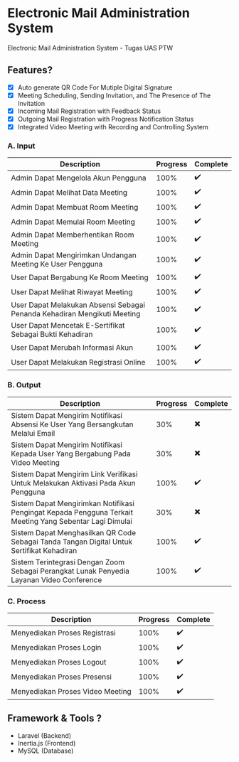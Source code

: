 #  Electronic Mail Administration System
Electronic Mail Administration System - Tugas UAS PTW

## Features?
- [x] Auto generate QR Code For Mutiple Digital Signature
- [x] Meeting Scheduling, Sending Invitation, and The Presence of The Invitation
- [x] Incoming Mail Registration with Feedback Status
- [x] Outgoing Mail Registration with Progress Notification Status
- [x] Integrated Video Meeting with Recording and Controlling System

### A. Input
| Description | Progress | Complete |
| --- | --- | --- |
| Admin Dapat Mengelola Akun Pengguna | 100% | ✔️ |
| Admin Dapat Melihat Data Meeting | 100% | ✔️ |
| Admin Dapat Membuat Room Meeting | 100% | ✔️ |
| Admin Dapat Memulai Room Meeting | 100% | ✔️ |
| Admin Dapat Memberhentikan Room Meeting |100% | ✔️ |
| Admin Dapat Mengirimkan Undangan Meeting Ke User Pengguna | 100% | ✔️ |
| User Dapat Bergabung Ke Room Meeting | 100% | ✔️ |
| User Dapat Melihat Riwayat Meeting | 100% | ✔️ |
| User Dapat Melakukan Absensi Sebagai Penanda Kehadiran Mengikuti Meeting | 100% | ✔️ |
| User Dapat Mencetak E-Sertifikat Sebagai Bukti Kehadiran | 100% | ✔️ |
| User Dapat Merubah Informasi Akun | 100% | ✔️ |
| User Dapat Melakukan Registrasi Online | 100% | ✔️ |

### B. Output
| Description | Progress | Complete |
| --- | --- | --- |
| Sistem Dapat Mengirim Notifikasi Absensi Ke User Yang Bersangkutan Melalui Email | 30% | ✖️ |
| Sistem Dapat Mengirim Notifikasi Kepada User Yang Bergabung Pada Video Meeting | 30% | ✖️ |
| Sistem Dapat Mengirim Link Verifikasi Untuk Melakukan Aktivasi Pada Akun Pengguna | 100% | ✔️ |
| Sistem Dapat Mengirimkan Notifikasi Pengingat Kepada Pengguna Terkait Meeting Yang Sebentar Lagi Dimulai | 30% | ✖️ |
| Sistem Dapat Menghasilkan QR Code Sebagai Tanda Tangan Digital Untuk Sertifikat Kehadiran | 100% | ✔️ |
| Sistem Terintegrasi Dengan Zoom Sebagai Perangkat Lunak Penyedia Layanan Video Conference | 100% | ✔️ |

### C. Process
| Description | Progress | Complete |
| --- | --- | --- |
| Menyediakan Proses Registrasi | 100% | ✔️ |
| Menyediakan Proses Login | 100% | ✔️ |
| Menyediakan Proses Logout | 100% | ✔️ |
| Menyediakan Proses Presensi | 100% | ✔️ |
| Menyediakan Proses Video Meeting | 100% | ✔️ |

## Framework & Tools ?
- Laravel (Backend)
- Inertia.js (Frontend)
- MySQL (Database)
